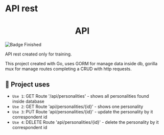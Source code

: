 # API rest

<h1 align="center"> API </h1>

![Badge Finished](http://img.shields.io/static/v1?label=STATUS&message=FINISHED&color=GREEN&style=for-the-badge)

API rest created only for training. 

This project created with Go, uses GORM for manage data inside db, gorilla mux for manage routes completing a CRUD with http requests.

## :hammer: Project uses 

- `Use 1`: GET Route '/api/personalities' - shows all personalities found inside database
- `Use 2`: GET Route 'api/personalities/{id}' - shows one personality
- `Use 3`: PUT Route 'api/personalities/{id}' - update the personality by it correspondent id
- `Use 4`: DELETE Route 'api/personalities/{id}' - delete the personality by it correspondent id
